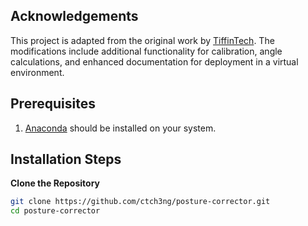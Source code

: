 ## Acknowledgements
This project is adapted from the original work by [TiffinTech](https://github.com/TiffinTech/posture-corrector). The modifications include additional functionality for calibration, angle calculations, and enhanced documentation for deployment in a virtual environment.

## Prerequisites
1. [Anaconda](https://www.anaconda.com/) should be installed on your system.

## Installation Steps

**Clone the Repository**
```bash
git clone https://github.com/ctch3ng/posture-corrector.git
cd posture-corrector
```
